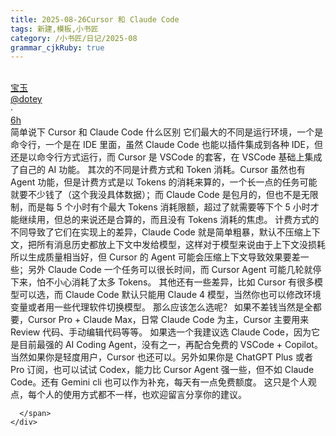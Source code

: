 ```yaml
---
title: 2025-08-26Cursor 和 Claude Code
tags: 新建,模板,小书匠
category: /小书匠/日记/2025-08
grammar_cjkRuby: true
---
```



<!--StartFragment-->

<!--StartFragment-->
<div class="css-175oi2r r-18kxxzh r-1wron08 r-onrtq4 r-1awozwy">
  <div class="css-175oi2r" data-testid="Tweet-User-Avatar">
    <div class="css-175oi2r r-18kxxzh r-1wbh5a2 r-13qz1uu">
      <div class="css-175oi2r r-1wbh5a2 r-dnmrzs">
        <div class="css-175oi2r r-bztko3 r-1adg3ll" data-testid="UserAvatar-Container-dotey">
          <div class="r-1p0dtai r-1pi2tsx r-1d2f490 r-u8s1d r-ipm5af r-13qz1uu">
            <div class="css-175oi2r r-1adg3ll r-1pi2tsx r-13qz1uu r-45ll9u r-u8s1d r-1v2oles r-176fswd r-bztko3">
              <br class="Apple-interchange-newline">
              <div class="r-1adg3ll r-13qz1uu"></div>
              <div class="r-1p0dtai r-1pi2tsx r-1d2f490 r-u8s1d r-ipm5af r-13qz1uu">
                <div class="css-175oi2r r-sdzlij r-1udh08x r-5f1w11 r-u8s1d r-8jfcpp">
                  <a href="https://x.com/dotey" aria-hidden="true" role="link" tabindex="-1"
                  class="css-175oi2r r-1pi2tsx r-13qz1uu r-o7ynqc r-6416eg r-1ny4l3l r-1loqt21">
                    <div class="css-175oi2r r-sdzlij r-1udh08x r-633pao r-45ll9u r-u8s1d r-1v2oles r-176fswd">
                      <div class="css-175oi2r r-1pi2tsx r-13qz1uu"></div>
                    </div>
                    <div class="css-175oi2r r-sdzlij r-1udh08x r-633pao r-45ll9u r-u8s1d r-1v2oles r-176fswd">
                      <div class="css-175oi2r r-1pi2tsx r-13qz1uu r-yfoy6g"></div>
                    </div>
                    <div class="css-175oi2r r-sdzlij r-1udh08x r-633pao r-45ll9u r-u8s1d r-1v2oles r-176fswd">
                      <div class="css-175oi2r r-1adg3ll r-1udh08x">
                        <div class="r-1adg3ll r-13qz1uu"></div>
                        <div class="r-1p0dtai r-1pi2tsx r-1d2f490 r-u8s1d r-ipm5af r-13qz1uu">
                          <div class="css-175oi2r r-1mlwlqe r-1udh08x r-417010 r-aqfbo4 r-agouwx r-1p0dtai r-1d2f490 r-u8s1d r-zchlnj r-ipm5af">
                            <div class="css-175oi2r r-1niwhzg r-vvn4in r-u6sd8q r-1p0dtai r-1pi2tsx r-1d2f490 r-u8s1d r-zchlnj r-ipm5af r-13qz1uu r-1wyyakw r-4gszlv"></div>
                          </div>
                        </div>
                      </div>
                    </div>
                    <div class="css-175oi2r r-sdzlij r-1udh08x r-45ll9u r-u8s1d r-1v2oles r-176fswd">
                      <div class="css-175oi2r r-172uzmj r-1pi2tsx r-13qz1uu r-o7ynqc r-6416eg r-1ny4l3l"></div>
                    </div>
                  </a>
                </div>
              </div>
            </div>
          </div>
        </div>
      </div>
    </div>
  </div>
</div>
<div class="css-175oi2r r-1iusvr4 r-16y2uox r-1777fci r-kzbkwu">
  <div class="css-175oi2r r-zl2h9q">
    <div class="css-175oi2r r-k4xj1c r-18u37iz r-1wtj0ep">
      <div class="css-175oi2r r-1d09ksm r-18u37iz r-1wbh5a2">
        <div class="css-175oi2r r-1wbh5a2 r-dnmrzs r-1ny4l3l">
          <div class="css-175oi2r r-1wbh5a2 r-dnmrzs r-1ny4l3l r-1awozwy r-18u37iz"
          id="id__1ofcy9o2vuf" data-testid="User-Name">
            <div class="css-175oi2r r-1awozwy r-18u37iz r-1wbh5a2 r-dnmrzs">
              <div class="css-175oi2r r-1wbh5a2 r-dnmrzs">
                <a href="https://x.com/dotey" role="link" class="css-175oi2r r-1wbh5a2 r-dnmrzs r-1ny4l3l r-1loqt21">
                  <div class="css-175oi2r r-1awozwy r-18u37iz r-1wbh5a2 r-dnmrzs">
                    <div dir="ltr" class="css-146c3p1 r-bcqeeo r-1ttztb7 r-qvutc0 r-37j5jr r-a023e6 r-rjixqe r-b88u0q r-1awozwy r-6koalj r-1udh08x r-3s2u2q">
                      <span class="css-1jxf684 r-dnmrzs r-1udh08x r-1udbk01 r-3s2u2q r-bcqeeo r-1ttztb7 r-qvutc0 r-poiln3">
                        <span class="css-1jxf684 r-bcqeeo r-1ttztb7 r-qvutc0 r-poiln3">宝玉</span>
                      </span>
                    </div>
                    <div dir="ltr" class="css-146c3p1 r-bcqeeo r-1ttztb7 r-qvutc0 r-37j5jr r-a023e6 r-rjixqe r-16dba41 r-xoduu5 r-18u37iz r-1q142lx">
                      <span class="css-1jxf684 r-bcqeeo r-1ttztb7 r-qvutc0 r-poiln3 r-1awozwy r-xoduu5"></span>
                    </div>
                  </div>
                </a>
              </div>
            </div>
            <div class="css-175oi2r r-18u37iz r-1wbh5a2 r-1ez5h0i">
              <div class="css-175oi2r r-1d09ksm r-18u37iz r-1wbh5a2">
                <div class="css-175oi2r r-1wbh5a2 r-dnmrzs">
                  <a href="https://x.com/dotey" role="link" tabindex="-1" class="css-175oi2r r-1wbh5a2 r-dnmrzs r-1ny4l3l r-1loqt21">
                    <div dir="ltr" class="css-146c3p1 r-dnmrzs r-1udh08x r-1udbk01 r-3s2u2q r-bcqeeo r-1ttztb7 r-qvutc0 r-37j5jr r-a023e6 r-rjixqe r-16dba41 r-18u37iz r-1wvb978">
                      <span class="css-1jxf684 r-bcqeeo r-1ttztb7 r-qvutc0 r-poiln3">@dotey</span>
                    </div>
                  </a>
                </div>
                <div dir="ltr" aria-hidden="true" class="css-146c3p1 r-bcqeeo r-1ttztb7 r-qvutc0 r-37j5jr r-a023e6 r-rjixqe r-16dba41 r-1q142lx r-n7gxbd">
                  <span class="css-1jxf684 r-bcqeeo r-1ttztb7 r-qvutc0 r-poiln3">·</span>
                </div>
                <div class="css-175oi2r r-18u37iz r-1q142lx">
                  <a href="https://x.com/dotey/status/1960170374219309333" dir="ltr"
                  aria-label="6 hours ago" role="link" class="css-146c3p1 r-bcqeeo r-1ttztb7 r-qvutc0 r-37j5jr r-a023e6 r-rjixqe r-16dba41 r-xoduu5 r-1q142lx r-1w6e6rj r-9aw3ui r-3s2u2q r-1loqt21">
                    <time datetime="2025-08-26T02:40:10.000Z">6h</time>
                  </a>
                </div>
              </div>
            </div>
          </div>
        </div>
      </div>
      <div class="css-175oi2r r-1kkk96v">
        <div class="css-175oi2r r-1awozwy r-18u37iz r-1cmwbt1 r-1wtj0ep">
          <div class="css-175oi2r r-18u37iz r-1h0z5md"></div>
          <div class="css-175oi2r r-1awozwy r-6koalj r-18u37iz">
            <div class="css-175oi2r">
              <div class="css-175oi2r r-18u37iz r-1h0z5md"></div>
            </div>
          </div>
        </div>
      </div>
    </div>
  </div>
  <div class="css-175oi2r">
    <div dir="auto" lang="zh" class="css-146c3p1 r-bcqeeo r-1ttztb7 r-qvutc0 r-37j5jr r-a023e6 r-rjixqe r-16dba41 r-bnwqim"
    id="id__shtczqbbma" data-testid="tweetText">
      <span class="css-1jxf684 r-bcqeeo r-1ttztb7 r-qvutc0 r-poiln3">简单说下 Cursor 和 Claude Code 什么区别 它们最大的不同是运行环境，一个是命令行，一个是在 IDE 里面，虽然 Claude
        Code 也能以插件集成到各种 IDE，但还是以命令行方式运行，而 Cursor 是 VSCode 的套客，在 VSCode 基础上集成了自己的
        AI 功能。 其次的不同是计费方式和 Token 消耗。Cursor 虽然也有 Agent 功能，但是计费方式是以 Tokens 的消耗来算的，一个长一点的任务可能就要不少钱了（这个我没具体数据）；而
        Claude Code 是包月的，但也不是无限制，而是每 5 个小时有个最大 Tokens 消耗限额，超过了就需要等下个 5 小时才能继续用，但总的来说还是合算的，而且没有
        Tokens 消耗的焦虑。 计费方式的不同导致了它们在实现上的差异，Claude Code 就是简单粗暴，默认不压缩上下文，把所有消息历史都放上下文中发给模型，这样对于模型来说由于上下文没损耗所以生成质量相当好，但
        Cursor 的 Agent 可能会压缩上下文导致效果要差一些；另外 Claude Code 一个任务可以很长时间，而 Cursor Agent
        可能几轮就停下来，怕不小心消耗了太多 Tokens。 其他还有一些差异，比如 Cursor 有很多模型可以选，而 Claude Code 默认只能用
        Claude 4 模型，当然你也可以修改环境变量或者用一些代理软件切换模型。 那么应该怎么选呢？ 如果不差钱当然是全都要，Cursor Pro
        + Claude Max，日常 Claude Code 为主，Cursor 主要用来 Review 代码、手动编辑代码等等。 如果选一个我建议选
        Claude Code，因为它是目前最强的 AI Coding Agent，没有之一，再配合免费的 VSCode + Copilot。 当然如果你是轻度用户，Cursor
        也还可以。另外如果你是 ChatGPT Plus 或者 Pro 订阅，也可以试试 Codex，能力比 Cursor Agent 强一些，但不如
        Claude Code。还有 Gemini cli 也可以作为补充，每天有一点免费额度。 这只是个人观点，每个人的使用方式都不一样，也欢迎留言分享你的建议。

      </span>
    </div>
  </div>
</div>
<!--EndFragment-->

<!--EndFragment-->